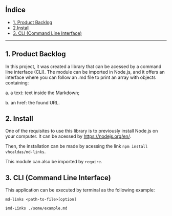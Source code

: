 
## Índice

* [1. Product Backlog](#1-product-backlog)
* [2.Install](#1-install)
* [3. CLI (Command Line Interface)](#3-command-line-interface)


***

## 1. Product Backlog

In this project, it was created a library that can be acessed by a command line interface (CLI). The module can be imported in Node.js, and it offers an interface where you can follow an .md file to print an array with objects containing:

a. a text: text inside the Markdown;

b. an href: the found URL.

## 2. Install

One of the requisites to use this library is to previously install Node.js on your computer. It can be acessed by https://nodejs.org/en/.  

Then, the installation can be made by acessing the link ```npm install vhcaldas/md-links```.

This module can also be imported by ```require```.

## 3. CLI (Command Line Interface)

This application can be executed by terminal as the following example:

```
md-links <path-to-file>[option]
```
```
$md-Links ./some/example.md
```